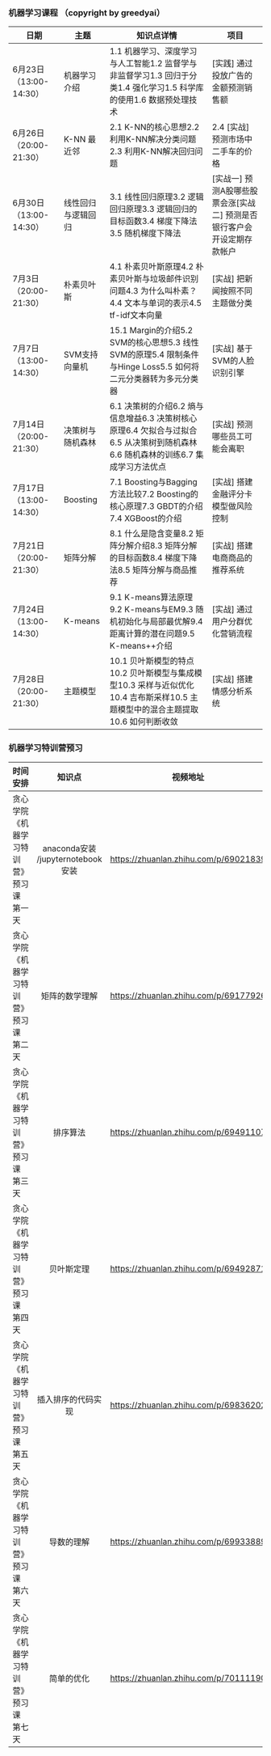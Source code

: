 

### 机器学习课程 （copyright by greedyai）  
|    日期  |    主题  |   知识点详情 | 项目  |
|---------|---------|---------|---------|
|6月23日（13:00-14:30） | 机器学习介绍 | 1.1  机器学习、深度学习与人工智能1.2 监督学与非监督学习1.3 回归于分类1.4 强化学习1.5 科学库的使用1.6 数据预处理技术|[实践] 通过投放广告的金额预测销售额|
|6月26日（20:00-21:30） | K-NN 最近邻 | 2.1 K-NN的核心思想2.2 利用K-NN解决分类问题2.3 利用K-NN解决回归问题 | 2.4 [实战] 预测市场中二手车的价格|
|6月30日（13:00-14:30） | 线性回归与逻辑回归 |3.1 线性回归原理3.2 逻辑回归原理3.3 逻辑回归的目标函数3.4 梯度下降法3.5 随机梯度下降法| [实战一] 预测A股哪些股票会涨[实战二] 预测是否银行客户会开设定期存款帐户|
|7月3日（20:00-21:30） | 朴素贝叶斯 | 4.1 朴素贝叶斯原理4.2 朴素贝叶斯与垃圾邮件识别问题4.3 为什么叫朴素？4.4 文本与单词的表示4.5 tf-idf文本向量| [实战] 把新闻按照不同主题做分类|
|7月7日（13:00-14:30） | SVM支持向量机 | 15.1 Margin的介绍5.2 SVM的核心思想5.3 线性SVM的原理5.4 限制条件与Hinge Loss5.5 如何将二元分类器转为多元分类器| [实战] 基于SVM的人脸识别引擎|
|7月14日（20:00-21:30） | 决策树与随机森林 | 6.1 决策树的介绍6.2 熵与信息增益6.3 决策树核心原理6.4 欠拟合与过拟合6.5 从决策树到随机森林6.6 随机森林的训练6.7 集成学习方法优点|[实战] 预测哪些员工可能会离职|
|7月17日（13:00-14:30） | Boosting |7.1 Boosting与Bagging方法比较7.2 Boosting的核心原理7.3 GBDT的介绍7.4 XGBoost的介绍|[实战] 搭建金融评分卡模型做风险控制|
|7月21日（20:00-21:30） | 矩阵分解 | 8.1 什么是隐含变量8.2 矩阵分解介绍8.3 矩阵分解的目标函数8.4 梯度下降法8.5 矩阵分解与商品推荐|[实战] 搭建电商商品的推荐系统|
|7月24日（13:00-14:30） | K-means | 9.1 K-means算法原理9.2 K-means与EM9.3 随机初始化与局部最优解9.4 距离计算的潜在问题9.5 K-means++介绍|[实战] 通过用户分群优化营销流程|
|7月28日（20:00-21:30） | 主题模型 | 10.1 贝叶斯模型的特点10.2 贝叶斯模型与集成模型10.3 采样与近似优化10.4 吉布斯采样10.5 主题模型中的混合主题提取10.6 如何判断收敛|[实战] 搭建情感分析系统|

### 机器学习特训营预习 
|    时间安排  |    知识点 | 视频地址  |
|---------|:---------:|---------|
|贪心学院《机器学习特训营》预习课 第一天 |anaconda安装 /jupyternotebook安装|https://zhuanlan.zhihu.com/p/69021839|
|贪心学院《机器学习特训营》预习课 第二天|矩阵的数学理解|https://zhuanlan.zhihu.com/p/69177926|
|贪心学院《机器学习特训营》预习课 第三天|排序算法|https://zhuanlan.zhihu.com/p/69491107|
|贪心学院《机器学习特训营》预习课 第四天|贝叶斯定理|https://zhuanlan.zhihu.com/p/69492871|
|贪心学院《机器学习特训营》预习课 第五天|插入排序的代码实现|https://zhuanlan.zhihu.com/p/69836202|
|贪心学院《机器学习特训营》预习课 第六天|导数的理解|https://zhuanlan.zhihu.com/p/69933889|
|贪心学院《机器学习特训营》预习课 第七天|简单的优化|https://zhuanlan.zhihu.com/p/70111190|

